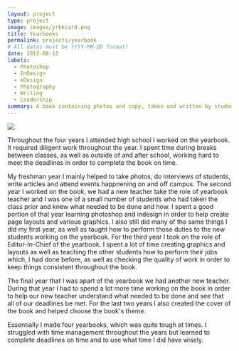 ```yaml
---
layout: project
type: project
image: images/yrbkcard.png
title: Yearbooks
permalink: projects/yearbook
# All dates must be YYYY-MM-DD format!
date: 2012-08-12
labels:
  - Photoshop
  - InDesign
  - eDesign
  - Photography
  - Writing
  - Leadership
summary: A book containing photos and copy, taken and written by students and put together for students.
---
```


<img class="ui medium right floated rounded image" src="../images/yrbk2016.png">

Throughout the four years I attended high school I worked on the yearbook. It required diligent work throughout the year. I spent time during breaks between classes, as well as outside of and after school, working hard to meet the deadlines in order to complete the book on time. 

My freshman year I mainly helped to take photos, do interviews of students, write articles and attend events happnening on and off campus. The second year I worked on the book, we had a new teacher take the role of yearbook teacher and I was one of a small number of students who had taken the class prior and knew what needed to be done and how. I spent a good portion of that year learning photoshop and indesign in order to help create page layouts and various graphics. I also still did many of the same things I did my first year, as well as taught how to perform those duties to the new students working on the yearbook. For the third year I took on the role of Editor-In-Chief of the yearbook. I spent a lot of time creating graphics and layouts as well as teaching the other students how to perform their jobs which, I had done before, as well as checking the quality of work in order to keep things consistent throughout the book. 

The final year that I was apart of the yearbook we had another new teacher. During that year I had to spend a lot more time working on the book in order to help our new teacher understand what needed to be done and see that all of our deadlines be met. For the last two years I also created the cover of the book and helped choose the book's theme.

Essentially I made four yearbooks, which was quite tough at times. I struggled with time management throughout the years but learned to complete deadlines on time and to use what time I did have wisely.

